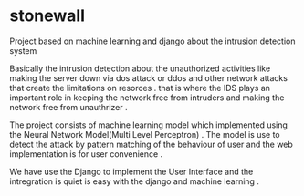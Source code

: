# stonewall
Project based on machine learning and django about the intrusion detection system

Basically the intrusion detection about the unauthorized activities like making the server down via dos attack or ddos and other network 
attacks that create the limitations on resorces . that is where the IDS plays an important role in keeping the network free from intruders 
and making the network free from unauthrizer .

  The project consists of machine learning model which implemented using the Neural Network Model(Multi Level Perceptron) . The model is
  use to detect the attack by pattern matching of the behaviour of user and the web implementation is for user convenience . 
  
  We have use the Django to implement the User Interface and the intregration is quiet is easy with the django and machine learning .
